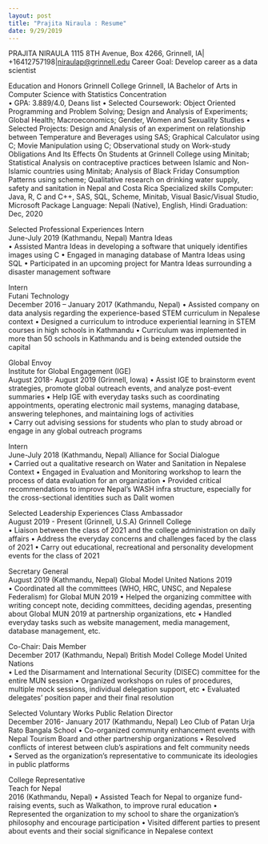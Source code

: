 ```yaml
---
layout: post
title: "Prajita Niraula : Resume"
date: 9/29/2019
---
```


PRAJITA NIRAULA
1115 8TH Avenue, Box 4266, Grinnell, IA| +16412757198|niraulap@grinnell.edu
Career Goal: Develop career as a data scientist
  
Education and Honors 
Grinnell College                                                                                                                                                                   Grinnell, IA
  Bachelor of Arts in Computer Science with Statistics Concentration                                                                                                                                                
•	GPA: 3.889/4.0, Deans list
•	Selected Coursework: Object Oriented Programming and Problem Solving; Design and Analysis of Experiments; Global Health; Macroeconomics; Gender, Women and Sexuality Studies
•	Selected Projects: Design and Analysis of an experiment on relationship between Temperature and Beverages using SAS; Graphical Calculator using C; Movie Manipulation using C; Observational study on Work-study Obligations And Its Effects On Students at Grinnell College using Minitab; Statistical Analysis on contraceptive practices between Islamic and Non-Islamic countries using Minitab; Analysis of Black Friday Consumption Patterns using scheme; Qualitative research on drinking water supply, safety and sanitation in Nepal and Costa Rica 
Specialized skills 
Computer: Java, R, C and C++, SAS, SQL, Scheme, Minitab, Visual Basic/Visual Studio, Microsoft Package
Language: Nepali (Native), English, Hindi 
Graduation: Dec, 2020 

Selected Professional Experiences 
Intern                                                                                                                                                                         
 June-July 2019 (Kathmandu, Nepal)
Mantra Ideas                                                                                                                                                                 
•	Assisted Mantra Ideas in developing a software that uniquely identifies images using C
•	Engaged in managing database of Mantra Ideas using SQL 
•	Participated in an upcoming project for Mantra Ideas surrounding a disaster management software 

Intern                                                                                                                               
Futani Technology                                                                                                                               
December 2016 – January 2017 (Kathmandu, Nepal)
•	Assisted company on data analysis regarding the experience-based STEM curriculum in Nepalese context 
•	Designed a curriculum to introduce experiential learning in STEM courses in high schools in Kathmandu 
•	Curriculum was implemented in more than 50 schools in Kathmandu and is being extended outside the capital 

Global Envoy                                                                                                                                                                         
Institute for Global Engagement (IGE)       
August 2018- August 2019 (Grinnell, Iowa) 
•	Assist IGE to brainstorm event strategies, promote global outreach events, and analyze post-event summaries 
•	Help IGE with everyday tasks such as coordinating appointments, operating electronic mail systems, managing database, answering telephones, and maintaining logs of activities  
•	Carry out advising sessions for students who plan to study abroad or engage in any global outreach programs

Intern                                                                                                                                                                         
 June-July 2018 (Kathmandu, Nepal)
Alliance for Social Dialogue                                                                                                                                           
•	Carried out a qualitative research on Water and Sanitation in Nepalese Context 
•	Engaged in Evaluation and Monitoring workshop to learn the process of data evaluation for an organization 
•	Provided critical recommendations to improve Nepal’s WASH infra structure, especially for the cross-sectional identities such as Dalit women   

Selected Leadership Experiences
Class Ambassador                                                                                                                                                           
 August 2019 - Present (Grinnell, U.S.A)
Grinnell College                                                                                                                                                                                                                                                                       
•	Liaison between the class of 2021 and the college administration on daily affairs 
•	Address the everyday concerns and challenges faced by the class of 2021 
•	Carry out educational, recreational and personality development events for the class of 2021 

Secretary General                                                                                                                                                    
 August 2019  (Kathmandu, Nepal) 
Global Model United Nations 2019                                                                                                                                                                                                                                                  
•	Coordinated all the committees (WHO, HRC, UNSC, and Nepalese Federalism) for Global MUN 2019 
•	Helped the organizing committee with writing concept note, deciding committees, deciding agendas, presenting about Global MUN 2019 at partnership organizations, etc
•	Handled everyday tasks such as website management, media management, database management, etc.

Co-Chair: Dais Member                                                                                                                                            
 December 2017 (Kathmandu, Nepal)
 British Model College Model United Nations                                                                                                          
•	Led the Disarmament and International Security (DISEC) committee for the entire MUN session 
•	Organized workshops on rules of procedures, multiple mock sessions, individual delegation support, etc 
•	Evaluated delegates’ position paper and their final resolution 

Selected Voluntary Works 
Public Relation Director  
December 2016- January 2017 (Kathmandu, Nepal)
Leo Club of Patan Urja Rato Bangala School
•	Co-organized community enhancement events with Nepal Tourism Board and other partnership organizations
•	Resolved conflicts of interest between club’s aspirations and felt community needs  
•	Served as the organization’s representative to communicate its ideologies in public platforms 

College Representative                                                                                                                                           
 Teach for Nepal    
 2016 (Kathmandu, Nepal)
•	Assisted Teach for Nepal to organize fund-raising events, such as Walkathon, to improve rural education 
•	Represented the organization to my school to share the organization’s philosophy and encourage participation 
•	Visited different parties to present about events and their social significance in Nepalese context


